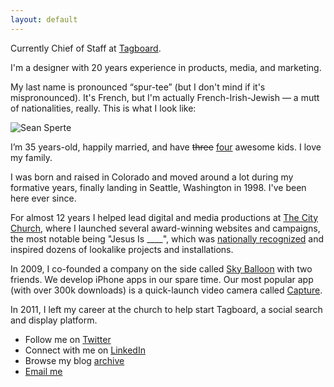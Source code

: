 ```yaml
---
layout: default
---
```


Currently Chief of Staff at [Tagboard](https://tagboard.com).

I'm a designer with 20 years experience in products, media, and marketing.

My last name is pronounced “spur-tee” (but I don't mind if it's mispronounced). It's French, but I'm actually French-Irish-Jewish &mdash; a mutt of nationalities, really. This is what I look like:

<img src="http://tgb.d.pr/tNUF.jpg" alt="Sean Sperte" class="photo_img">

I’m 35 years-old, happily married, and have <del>three</del> <ins>four</ins> awesome kids. I love my family.

I was born and raised in Colorado and moved around a lot during my formative years, finally landing in Seattle, Washington in 1998. I've been here ever since.

For almost 12 years I helped lead digital and media productions at [The City Church](http://thecity.org), where I launched several award-winning websites and campaigns, the most notable being "Jesus Is ____", which was [nationally recognized](http://www.churchmarketingsucks.com/2011/03/jesus-is/) and inspired dozens of lookalike projects and installations.

In 2009, I co-founded a company on the side called [Sky Balloon](http://skyballoonstudio.com) with two friends. We develop iPhone apps in our spare time. Our most popular app (with over 300k downloads) is a quick-launch video camera called [Capture](https://itunes.apple.com/us/app/capture-quick-video-camera/id442879059?mt=8).

In 2011, I left my career at the church to help start Tagboard, a social search and display platform.

- Follow me on [Twitter](http://twitter.com/sperte)
- Connect with me on [LinkedIn](https://www.linkedin.com/in/sperte)
- Browse my blog [archive](/archive)
- [Email me](mailto:sean@sperte.com)
